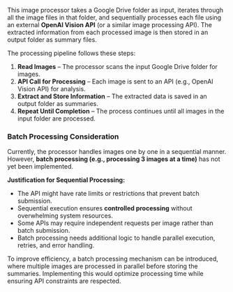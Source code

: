 This image processor takes a Google Drive folder as input, iterates through all the image files in that folder, and sequentially processes each file using an external **OpenAI Vision API** (or a similar image processing API). The extracted information from each processed image is then stored in an output folder as summary files.  

The processing pipeline follows these steps:  
1. **Read Images** – The processor scans the input Google Drive folder for images.  
2. **API Call for Processing** – Each image is sent to an API (e.g., OpenAI Vision API) for analysis.  
3. **Extract and Store Information** – The extracted data is saved in an output folder as summaries.  
4. **Repeat Until Completion** – The process continues until all images in the input folder are processed.  

### **Batch Processing Consideration**
Currently, the processor handles images one by one in a sequential manner. However, **batch processing (e.g., processing 3 images at a time)** has not yet been implemented.  

**Justification for Sequential Processing:**  
- The API might have rate limits or restrictions that prevent batch submission.  
- Sequential execution ensures **controlled processing** without overwhelming system resources.  
- Some APIs may require independent requests per image rather than batch submission.  
- Batch processing needs additional logic to handle parallel execution, retries, and error handling.  

To improve efficiency, a batch processing mechanism can be introduced, where multiple images are processed in parallel before storing the summaries. Implementing this would optimize processing time while ensuring API constraints are respected.
